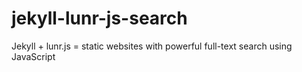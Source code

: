 jekyll-lunr-js-search
=====================

Jekyll + lunr.js = static websites with powerful full-text search using JavaScript